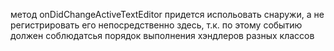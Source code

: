 метод onDidChangeActiveTextEditor придется испольовать снаружи,
а не регистрировать его непосредственно здесь,
т.к. по этому событию должен соблюдатсья порядок выполнения хэндлеров разных классов
